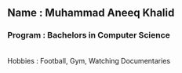 ## Name : **Muhammad Aneeq Khalid**
### Program : **Bachelors in Computer Science**
<br/>
Hobbies : Football, Gym, Watching Documentaries
